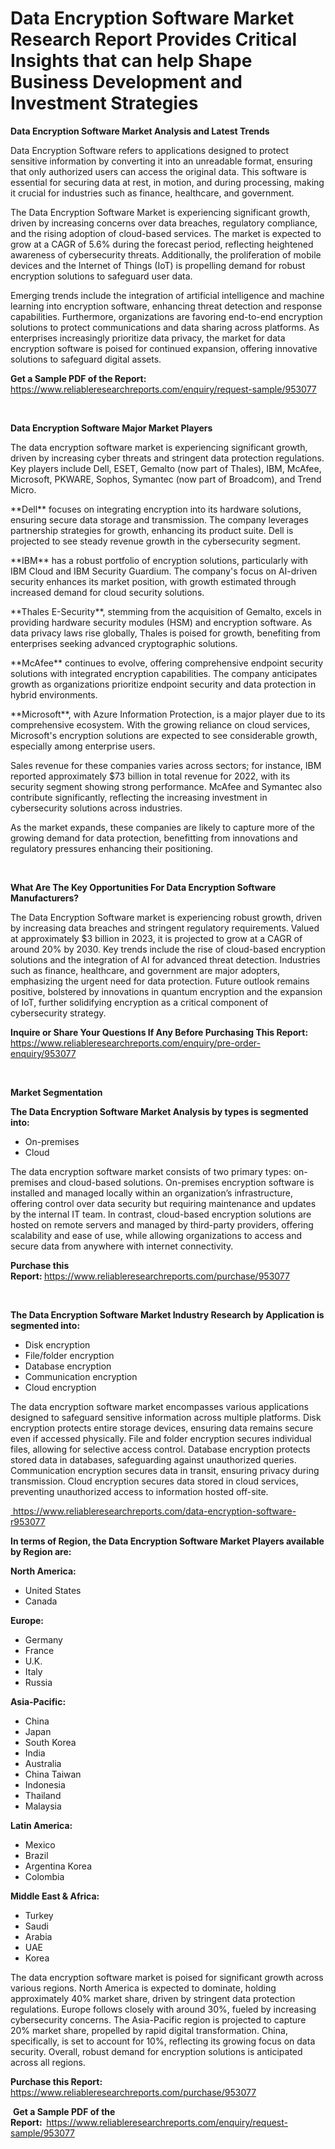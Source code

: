 <p><h1>Data Encryption Software Market Research Report Provides Critical Insights that can help Shape Business Development and Investment Strategies</h1></p><p><strong>Data Encryption Software Market Analysis and Latest Trends</strong></p>
<p><p>Data Encryption Software refers to applications designed to protect sensitive information by converting it into an unreadable format, ensuring that only authorized users can access the original data. This software is essential for securing data at rest, in motion, and during processing, making it crucial for industries such as finance, healthcare, and government.</p><p>The Data Encryption Software Market is experiencing significant growth, driven by increasing concerns over data breaches, regulatory compliance, and the rising adoption of cloud-based services. The market is expected to grow at a CAGR of 5.6% during the forecast period, reflecting heightened awareness of cybersecurity threats. Additionally, the proliferation of mobile devices and the Internet of Things (IoT) is propelling demand for robust encryption solutions to safeguard user data.</p><p>Emerging trends include the integration of artificial intelligence and machine learning into encryption software, enhancing threat detection and response capabilities. Furthermore, organizations are favoring end-to-end encryption solutions to protect communications and data sharing across platforms. As enterprises increasingly prioritize data privacy, the market for data encryption software is poised for continued expansion, offering innovative solutions to safeguard digital assets.</p></p>
<p><strong>Get a Sample PDF of the Report:&nbsp;</strong> <a href="https://www.reliableresearchreports.com/enquiry/request-sample/953077?utm_campaign=3680&utm_medium=2&utm_source=Github&utm_content=ia&utm_term=18042025&utm_id=data-encryption-software">https://www.reliableresearchreports.com/enquiry/request-sample/953077</a></p>
<p>&nbsp;</p>
<p><strong>Data Encryption Software Major Market Players</strong></p>
<p><p>The data encryption software market is experiencing significant growth, driven by increasing cyber threats and stringent data protection regulations. Key players include Dell, ESET, Gemalto (now part of Thales), IBM, McAfee, Microsoft, PKWARE, Sophos, Symantec (now part of Broadcom), and Trend Micro.</p><p>**Dell** focuses on integrating encryption into its hardware solutions, ensuring secure data storage and transmission. The company leverages partnership strategies for growth, enhancing its product suite. Dell is projected to see steady revenue growth in the cybersecurity segment.</p><p>**IBM** has a robust portfolio of encryption solutions, particularly with IBM Cloud and IBM Security Guardium. The company's focus on AI-driven security enhances its market position, with growth estimated through increased demand for cloud security solutions.</p><p>**Thales E-Security**, stemming from the acquisition of Gemalto, excels in providing hardware security modules (HSM) and encryption software. As data privacy laws rise globally, Thales is poised for growth, benefiting from enterprises seeking advanced cryptographic solutions.</p><p>**McAfee** continues to evolve, offering comprehensive endpoint security solutions with integrated encryption capabilities. The company anticipates growth as organizations prioritize endpoint security and data protection in hybrid environments.</p><p>**Microsoft**, with Azure Information Protection, is a major player due to its comprehensive ecosystem. With the growing reliance on cloud services, Microsoft's encryption solutions are expected to see considerable growth, especially among enterprise users.</p><p>Sales revenue for these companies varies across sectors; for instance, IBM reported approximately $73 billion in total revenue for 2022, with its security segment showing strong performance. McAfee and Symantec also contribute significantly, reflecting the increasing investment in cybersecurity solutions across industries.</p><p>As the market expands, these companies are likely to capture more of the growing demand for data protection, benefitting from innovations and regulatory pressures enhancing their positioning.</p></p>
<p>&nbsp;</p>
<p><strong>What Are The Key Opportunities For Data Encryption Software Manufacturers?</strong></p>
<p><p>The Data Encryption Software market is experiencing robust growth, driven by increasing data breaches and stringent regulatory requirements. Valued at approximately $3 billion in 2023, it is projected to grow at a CAGR of around 20% by 2030. Key trends include the rise of cloud-based encryption solutions and the integration of AI for advanced threat detection. Industries such as finance, healthcare, and government are major adopters, emphasizing the urgent need for data protection. Future outlook remains positive, bolstered by innovations in quantum encryption and the expansion of IoT, further solidifying encryption as a critical component of cybersecurity strategy.</p></p>
<p><strong>Inquire or Share Your Questions If Any Before Purchasing This Report:</strong> <a href="https://www.reliableresearchreports.com/enquiry/pre-order-enquiry/953077?utm_campaign=3680&utm_medium=2&utm_source=Github&utm_content=ia&utm_term=18042025&utm_id=data-encryption-software">https://www.reliableresearchreports.com/enquiry/pre-order-enquiry/953077</a></p>
<p>&nbsp;</p>
<p><strong>Market Segmentation</strong></p>
<p><strong>The Data Encryption Software Market Analysis by types is segmented into:</strong></p>
<p><ul><li>On-premises</li><li>Cloud</li></ul></p>
<p><p>The data encryption software market consists of two primary types: on-premises and cloud-based solutions. On-premises encryption software is installed and managed locally within an organization’s infrastructure, offering control over data security but requiring maintenance and updates by the internal IT team. In contrast, cloud-based encryption solutions are hosted on remote servers and managed by third-party providers, offering scalability and ease of use, while allowing organizations to access and secure data from anywhere with internet connectivity.</p></p>
<p><strong>Purchase this Report:&nbsp;</strong><a href="https://www.reliableresearchreports.com/purchase/953077?utm_campaign=3680&utm_medium=2&utm_source=Github&utm_content=ia&utm_term=18042025&utm_id=data-encryption-software">https://www.reliableresearchreports.com/purchase/953077</a></p>
<p>&nbsp;</p>
<p><strong>The Data Encryption Software Market Industry Research by Application is segmented into:</strong></p>
<p><ul><li>Disk encryption</li><li>File/folder encryption</li><li>Database encryption</li><li>Communication encryption</li><li>Cloud encryption</li></ul></p>
<p><p>The data encryption software market encompasses various applications designed to safeguard sensitive information across multiple platforms. Disk encryption protects entire storage devices, ensuring data remains secure even if accessed physically. File and folder encryption secures individual files, allowing for selective access control. Database encryption protects stored data in databases, safeguarding against unauthorized queries. Communication encryption secures data in transit, ensuring privacy during transmission. Cloud encryption secures data stored in cloud services, preventing unauthorized access to information hosted off-site.</p></p>
<p><a href="https://www.reliableresearchreports.com/data-encryption-software-r953077?utm_campaign=3680&utm_medium=2&utm_source=Github&utm_content=ia&utm_term=18042025&utm_id=data-encryption-software">&nbsp;https://www.reliableresearchreports.com/data-encryption-software-r953077</a></p>
<p><strong>In terms of Region, the Data Encryption Software Market Players available by Region are:</strong></p>
<p>
    <p> <strong> North America: </strong>
        <ul>
            <li>United States</li>
            <li>Canada</li>
        </ul>
        </p> 
    <p> <strong> Europe: </strong>
        <ul>
            <li>Germany</li>
            <li>France</li>
            <li>U.K.</li>
            <li>Italy</li>
            <li>Russia</li>
        </ul>
        </p> 
    <p> <strong> Asia-Pacific: </strong>
        <ul>
            <li>China</li>
            <li>Japan</li>
            <li>South Korea</li>
            <li>India</li>
            <li>Australia</li>
            <li>China Taiwan</li>
            <li>Indonesia</li>
            <li>Thailand</li>
            <li>Malaysia</li>
        </ul>
        </p> 
    <p> <strong> Latin America: </strong>
        <ul>
            <li>Mexico</li>
            <li>Brazil</li>
            <li>Argentina Korea</li>
            <li>Colombia</li>
        </ul>
        </p> 
    <p> <strong> Middle East & Africa: </strong>
        <ul>
            <li>Turkey</li>
            <li>Saudi</li>
            <li>Arabia</li>
            <li>UAE</li>
            <li>Korea</li>
        </ul>
    </p>
    </p>
<p><p>The data encryption software market is poised for significant growth across various regions. North America is expected to dominate, holding approximately 40% market share, driven by stringent data protection regulations. Europe follows closely with around 30%, fueled by increasing cybersecurity concerns. The Asia-Pacific region is projected to capture 20% market share, propelled by rapid digital transformation. China, specifically, is set to account for 10%, reflecting its growing focus on data security. Overall, robust demand for encryption solutions is anticipated across all regions.</p></p>
<p><strong>Purchase this Report: </strong><a href="https://www.reliableresearchreports.com/purchase/953077?utm_campaign=3680&utm_medium=2&utm_source=Github&utm_content=ia&utm_term=18042025&utm_id=data-encryption-software">https://www.reliableresearchreports.com/purchase/953077</a></p>
<p>&nbsp;<strong>Get a Sample PDF of the Report:&nbsp;&nbsp;</strong><a href="https://www.reliableresearchreports.com/enquiry/request-sample/953077?utm_campaign=3680&utm_medium=2&utm_source=Github&utm_content=ia&utm_term=18042025&utm_id=data-encryption-software">https://www.reliableresearchreports.com/enquiry/request-sample/953077</a></p>
<p><strong></strong></p>
<p><p></p><p></p><p></p></p>